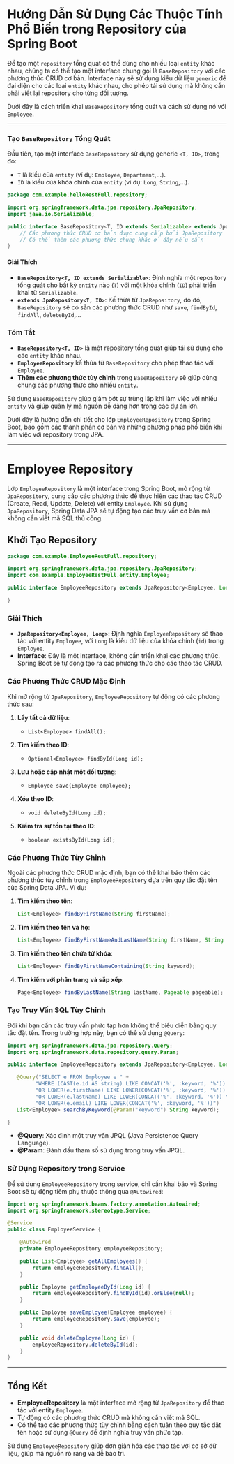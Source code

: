# Hướng Dẫn Sử Dụng Các Thuộc Tính Phổ Biến trong Repository của Spring Boot

Để tạo một `repository` tổng quát có thể dùng cho nhiều loại `entity` khác nhau, chúng ta có thể tạo một interface chung gọi là `BaseRepository` với các phương thức CRUD cơ bản. Interface này sẽ sử dụng kiểu dữ liệu `generic` để đại diện cho các loại `entity` khác nhau, cho phép tái sử dụng mà không cần phải viết lại repository cho từng đối tượng.

Dưới đây là cách triển khai `BaseRepository` tổng quát và cách sử dụng nó với `Employee`.

---

### Tạo `BaseRepository` Tổng Quát

Đầu tiên, tạo một interface `BaseRepository` sử dụng generic `<T, ID>`, trong đó:

- `T` là kiểu của `entity` (ví dụ: `Employee`, `Department`,...).
- `ID` là kiểu của khóa chính của `entity` (ví dụ: `Long`, `String`,...).

```java
package com.example.helloRestFull.repository;

import org.springframework.data.jpa.repository.JpaRepository;
import java.io.Serializable;

public interface BaseRepository<T, ID extends Serializable> extends JpaRepository<T, ID> {
    // Các phương thức CRUD cơ bản được cung cấp bởi JpaRepository
    // Có thể thêm các phương thức chung khác ở đây nếu cần
}
```

#### Giải Thích

- **`BaseRepository<T, ID extends Serializable>`**: Định nghĩa một repository tổng quát cho bất kỳ `entity` nào (`T`) với một khóa chính (`ID`) phải triển khai từ `Serializable`.
- **`extends JpaRepository<T, ID>`**: Kế thừa từ `JpaRepository`, do đó, `BaseRepository` sẽ có sẵn các phương thức CRUD như `save`, `findById`, `findAll`, `deleteById`,...

### Tóm Tắt

- **`BaseRepository<T, ID>`** là một repository tổng quát giúp tái sử dụng cho các `entity` khác nhau.
- **`EmployeeRepository`** kế thừa từ `BaseRepository` cho phép thao tác với `Employee`.
- **Thêm các phương thức tùy chỉnh** trong `BaseRepository` sẽ giúp dùng chung các phương thức cho nhiều `entity`.

Sử dụng `BaseRepository` giúp giảm bớt sự trùng lặp khi làm việc với nhiều `entity` và giúp quản lý mã nguồn dễ dàng hơn trong các dự án lớn.

Dưới đây là hướng dẫn chi tiết cho lớp `EmployeeRepository` trong Spring Boot, bao gồm các thành phần cơ bản và những phương pháp phổ biến khi làm việc với repository trong JPA.

---

# Employee Repository

Lớp `EmployeeRepository` là một interface trong Spring Boot, mở rộng từ `JpaRepository`, cung cấp các phương thức để thực hiện các thao tác CRUD (Create, Read, Update, Delete) với entity `Employee`. Khi sử dụng `JpaRepository`, Spring Data JPA sẽ tự động tạo các truy vấn cơ bản mà không cần viết mã SQL thủ công.

## Khởi Tạo Repository

```java
package com.example.EmployeeRestFull.repository;

import org.springframework.data.jpa.repository.JpaRepository;
import com.example.EmployeeRestFull.entity.Employee;

public interface EmployeeRepository extends JpaRepository<Employee, Long> {

}
```

### Giải Thích

- **`JpaRepository<Employee, Long>`**: Định nghĩa `EmployeeRepository` sẽ thao tác với entity `Employee`, với `Long` là kiểu dữ liệu của khóa chính (`id`) trong `Employee`.
- **Interface**: Đây là một interface, không cần triển khai các phương thức. Spring Boot sẽ tự động tạo ra các phương thức cho các thao tác CRUD.

### Các Phương Thức CRUD Mặc Định

Khi mở rộng từ `JpaRepository`, `EmployeeRepository` tự động có các phương thức sau:

1. **Lấy tất cả dữ liệu**:

   - `List<Employee> findAll();`

2. **Tìm kiếm theo ID**:

   - `Optional<Employee> findById(Long id);`

3. **Lưu hoặc cập nhật một đối tượng**:

   - `Employee save(Employee employee);`

4. **Xóa theo ID**:

   - `void deleteById(Long id);`

5. **Kiểm tra sự tồn tại theo ID**:
   - `boolean existsById(Long id);`

### Các Phương Thức Tùy Chỉnh

Ngoài các phương thức CRUD mặc định, bạn có thể khai báo thêm các phương thức tùy chỉnh trong `EmployeeRepository` dựa trên quy tắc đặt tên của Spring Data JPA. Ví dụ:

1. **Tìm kiếm theo tên**:

   ```java
   List<Employee> findByFirstName(String firstName);
   ```

2. **Tìm kiếm theo tên và họ**:

   ```java
   List<Employee> findByFirstNameAndLastName(String firstName, String lastName);
   ```

3. **Tìm kiếm theo tên chứa từ khóa**:

   ```java
   List<Employee> findByFirstNameContaining(String keyword);
   ```

4. **Tìm kiếm với phân trang và sắp xếp**:
   ```java
   Page<Employee> findByLastName(String lastName, Pageable pageable);
   ```

### Tạo Truy Vấn SQL Tùy Chỉnh

Đôi khi bạn cần các truy vấn phức tạp hơn không thể biểu diễn bằng quy tắc đặt tên. Trong trường hợp này, bạn có thể sử dụng `@Query`:

```java
import org.springframework.data.jpa.repository.Query;
import org.springframework.data.repository.query.Param;

public interface EmployeeRepository extends JpaRepository<Employee, Long> {

   @Query("SELECT e FROM Employee e " +
         "WHERE (CAST(e.id AS string) LIKE CONCAT('%', :keyword, '%')) " +
         "OR LOWER(e.firstName) LIKE LOWER(CONCAT('%', :keyword, '%')) " +
         "OR LOWER(e.lastName) LIKE LOWER(CONCAT('%', :keyword, '%')) " +
         "OR LOWER(e.email) LIKE LOWER(CONCAT('%', :keyword, '%'))")
   List<Employee> searchByKeyword(@Param("keyword") String keyword);

}
```

- **@Query**: Xác định một truy vấn JPQL (Java Persistence Query Language).
- **@Param**: Đánh dấu tham số sử dụng trong truy vấn JPQL.

### Sử Dụng Repository trong Service

Để sử dụng `EmployeeRepository` trong service, chỉ cần khai báo và Spring Boot sẽ tự động tiêm phụ thuộc thông qua `@Autowired`:

```java
import org.springframework.beans.factory.annotation.Autowired;
import org.springframework.stereotype.Service;

@Service
public class EmployeeService {

    @Autowired
    private EmployeeRepository employeeRepository;

    public List<Employee> getAllEmployees() {
        return employeeRepository.findAll();
    }

    public Employee getEmployeeById(Long id) {
        return employeeRepository.findById(id).orElse(null);
    }

    public Employee saveEmployee(Employee employee) {
        return employeeRepository.save(employee);
    }

    public void deleteEmployee(Long id) {
        employeeRepository.deleteById(id);
    }
}
```

---

## Tổng Kết

- **EmployeeRepository** là một interface mở rộng từ `JpaRepository` để thao tác với entity `Employee`.
- Tự động có các phương thức CRUD mà không cần viết mã SQL.
- Có thể tạo các phương thức tùy chỉnh bằng cách tuân theo quy tắc đặt tên hoặc sử dụng `@Query` để định nghĩa truy vấn phức tạp.

Sử dụng `EmployeeRepository` giúp đơn giản hóa các thao tác với cơ sở dữ liệu, giúp mã nguồn rõ ràng và dễ bảo trì.
